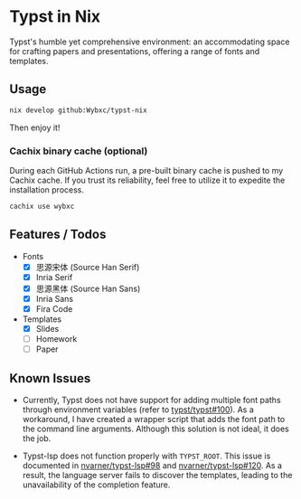 # Typst in Nix

Typst's humble yet comprehensive environment: an accommodating space for crafting papers and presentations, offering a range of fonts and templates.

## Usage

```sh
nix develop github:Wybxc/typst-nix
```

Then enjoy it!

### Cachix binary cache (optional)

During each GitHub Actions run, a pre-built binary cache is pushed to my Cachix cache. If you trust its reliability, feel free to utilize it to expedite the installation process.

```sh
cachix use wybxc
```

## Features / Todos

- Fonts
  - [x] 思源宋体 (Source Han Serif)
  - [x] Inria Serif
  - [x] 思源黑体 (Source Han Sans)
  - [x] Inria Sans
  - [x] Fira Code
- Templates
  - [x] Slides
  - [ ] Homework
  - [ ] Paper

## Known Issues

- Currently, Typst does not have support for adding multiple font paths through environment variables (refer to [typst/typst#100](https://github.com/typst/typst/issues/100)). As a workaround, I have created a wrapper script that adds the font path to the command line arguments. Although this solution is not ideal, it does the job.

- Typst-lsp does not function properly with `TYPST_ROOT`. This issue is documented in [nvarner/typst-lsp#98](https://github.com/nvarner/typst-lsp/issues/98) and [nvarner/typst-lsp#120](https://github.com/nvarner/typst-lsp/issues/120). As a result, the language server fails to discover the templates, leading to the unavailability of the completion feature.
